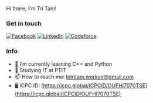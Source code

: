 Hi there, I'm Tri Tam!

### Get in touch
[![Facebook](https://img.shields.io/badge/Facebook-1877F2?style=for-the-badge&logo=facebook&logoColor=white)](https://www.facebook.com/tritam.le.0907/) 
[![LinkedIn](https://img.shields.io/badge/LinkedIn-0077B5?style=for-the-badge&logo=linkedin&logoColor=white)](https://www.linkedin.com/in/tristaam) 
[![Codeforce](https://img.shields.io/badge/Codeforces-445f9d?style=for-the-badge&logo=Codeforces&logoColor=white)](https://codeforces.com/profile/LeTriTam) 

### Info
- 🌱 I’m currently learning C++ and Python
- 🔭 Studying IT at PTIT
- 📫 How to reach me: letritam.workvn@gmail.com
- 🖥️ ICPC ID: [https://icpc.global/ICPCID/OUFHI7070TSE](https://icpc.global/ICPCID/OUFHI7070TSE)
